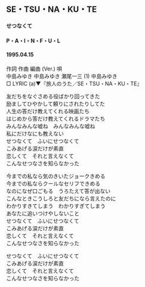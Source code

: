 ## SE・TSU・NA・KU・TE
#### せつなくて
#### P・A・I・N・F・U・L
#### 1995.04.15


作詞  作曲  編曲 (Ver.)   唄   
中島みゆき   中島みゆき   瀬尾一三 (1) 中島みゆき   
□ LYRIC (a)▼『旅人のうた／SE・TSU・NA・KU・TE』   

友だちをなぐさめる役ばかり回ってきた   
励ましてひやかして頼りにされたりしてた   
人生の答だけ教えてくれる映画たち   
はじめから答だけ教えてくれるドラマたち   
みんなみんな嘘ね　みんなみんな嘘ね   
私にだけなにも教えない   
せつなくて　ふいにせつなくて   
こみあげる涙だけが素直   
恋しくて　それと言えなくて   
こんなせつなさを知らなかった   
   
今までの私なら気のきいたジョークきめる   
今までの私ならクールなセリフできめる   
なのになぜ口ごもる　うろたえて答が出ない   
こんなときこうしろと友だちになら言えたのに   
わかりすきてしまう　わかりすぎてしまう   
あなたに追いつけやしないこと   
せつなくて　ふいにせつなくて   
こみあげる涙だけが素直   
恋しくて　それと言えなくて   
こんなせつなさを知らなかった   
   
せつなくて　ふいにせつなくて   
こみあげる涙だけが素直   
恋しくて　それと言えなくて   
こんなせつなさを知らなかった   